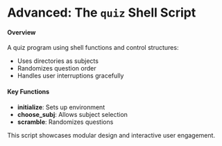 
# Advanced: The `quiz` Shell Script

#### Overview

A quiz program using shell functions and control structures:

- Uses directories as subjects
- Randomizes question order
- Handles user interruptions gracefully

#### Key Functions

- **initialize**: Sets up environment
- **choose_subj**: Allows subject selection
- **scramble**: Randomizes questions

This script showcases modular design and interactive user engagement.

